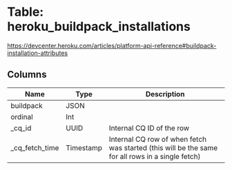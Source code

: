 
# Table: heroku_buildpack_installations
https://devcenter.heroku.com/articles/platform-api-reference#buildpack-installation-attributes
## Columns
| Name        | Type           | Description  |
| ------------- | ------------- | -----  |
|buildpack|JSON||
|ordinal|Int||
|_cq_id|UUID|Internal CQ ID of the row|
|_cq_fetch_time|Timestamp|Internal CQ row of when fetch was started (this will be the same for all rows in a single fetch)|

